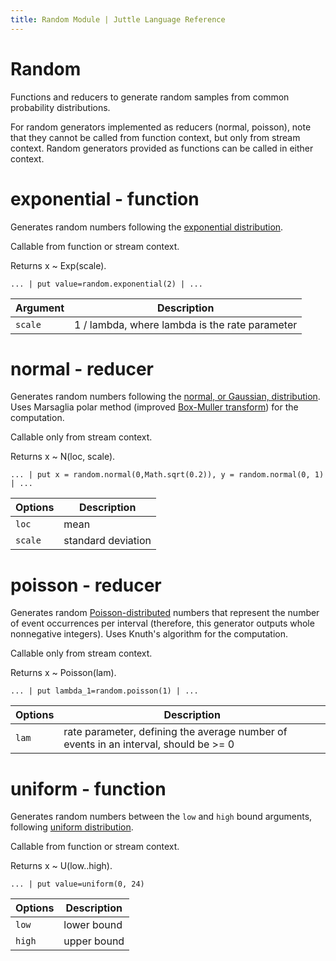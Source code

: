 ```yaml
---
title: Random Module | Juttle Language Reference
---
```


# Random

Functions and reducers to generate random samples from common probability
distributions.

For random generators implemented as reducers (normal, poisson), note that they cannot be called from function context, but only from stream context. Random generators provided as functions can be called in either context.

# exponential - function

Generates random numbers following the [exponential distribution](https://en.wikipedia.org/wiki/Exponential_distribution).

Callable from function or stream context.

Returns x ~ Exp(scale).

```
... | put value=random.exponential(2) | ...
```

Argument    |         Description          |
----------- | ---------------------------- |
`scale`     | 1 / lambda, where lambda is the rate parameter |


# normal - reducer

Generates random numbers following the [normal, or Gaussian, distribution](https://en.wikipedia.org/wiki/Normal_distribution). Uses Marsaglia polar method (improved [Box-Muller transform](https://en.wikipedia.org/wiki/Marsaglia_polar_method))
for the computation.

Callable only from stream context.

Returns x ~ N(loc, scale).

```
... | put x = random.normal(0,Math.sqrt(0.2)), y = random.normal(0, 1) | ...
```

Options    |         Description          |
---------- | ---------------------------- |
`loc`      | mean                         |
`scale`    | standard deviation           |

# poisson - reducer

Generates random [Poisson-distributed](https://en.wikipedia.org/wiki/Poisson_distribution) numbers that represent the number of event occurrences per interval (therefore, this generator outputs whole nonnegative integers). Uses Knuth's algorithm for the computation.

Callable only from stream context.

Returns x ~ Poisson(lam).

```
... | put lambda_1=random.poisson(1) | ...
```

Options    |               Description               |
---------- | --------------------------------------- |
`lam`      | rate parameter, defining the average number of events in an interval, should be >= 0 |

# uniform - function

Generates random numbers between the `low` and `high` bound
arguments, following [uniform distribution](https://en.wikipedia.org/wiki/Uniform_distribution_(continuous)).

Callable from function or stream context.

Returns x ~ U(low..high).

```
... | put value=uniform(0, 24)
```

Options    |  Description |
---------- | ------------ |
`low`      | lower bound  |
`high`     | upper bound  |
